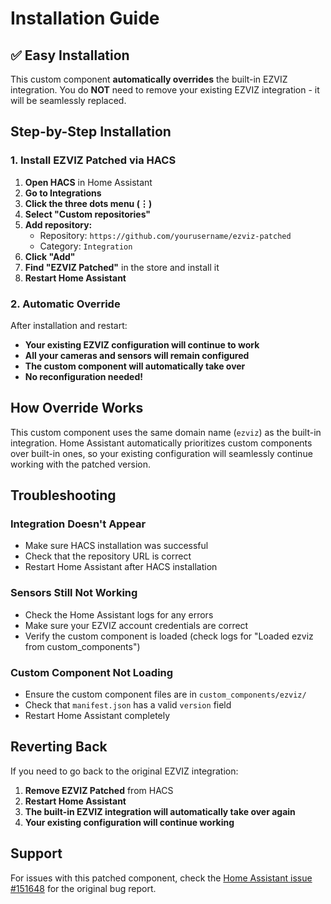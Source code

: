 # Installation Guide

## ✅ Easy Installation

This custom component **automatically overrides** the built-in EZVIZ integration. You do **NOT** need to remove your existing EZVIZ integration - it will be seamlessly replaced.

## Step-by-Step Installation

### 1. Install EZVIZ Patched via HACS

1. **Open HACS** in Home Assistant
2. **Go to Integrations**
3. **Click the three dots menu (⋮)**
4. **Select "Custom repositories"**
5. **Add repository:**
   - Repository: `https://github.com/yourusername/ezviz-patched`
   - Category: `Integration`
6. **Click "Add"**
7. **Find "EZVIZ Patched"** in the store and install it
8. **Restart Home Assistant**

### 2. Automatic Override

After installation and restart:

- **Your existing EZVIZ configuration will continue to work**
- **All your cameras and sensors will remain configured**
- **The custom component will automatically take over**
- **No reconfiguration needed!**

## How Override Works

This custom component uses the same domain name (`ezviz`) as the built-in integration. Home Assistant automatically prioritizes custom components over built-in ones, so your existing configuration will seamlessly continue working with the patched version.

## Troubleshooting

### Integration Doesn't Appear

- Make sure HACS installation was successful
- Check that the repository URL is correct
- Restart Home Assistant after HACS installation

### Sensors Still Not Working

- Check the Home Assistant logs for any errors
- Make sure your EZVIZ account credentials are correct
- Verify the custom component is loaded (check logs for "Loaded ezviz from custom_components")

### Custom Component Not Loading

- Ensure the custom component files are in `custom_components/ezviz/`
- Check that `manifest.json` has a valid `version` field
- Restart Home Assistant completely

## Reverting Back

If you need to go back to the original EZVIZ integration:

1. **Remove EZVIZ Patched** from HACS
2. **Restart Home Assistant**
3. **The built-in EZVIZ integration will automatically take over again**
4. **Your existing configuration will continue working**

## Support

For issues with this patched component, check the [Home Assistant issue #151648](https://github.com/home-assistant/core/issues/151648) for the original bug report.

